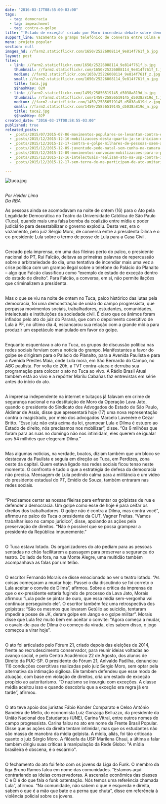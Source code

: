 ```yaml
---
date: "2016-03-17T08:55:00-03:00"
tags:
  - tag: democracia
  - tag: impeachment
  - tag: contra-o-golpe
title: "'Estado de exceção' criado por Moro incendeia debate sobre democracia no Tuca"
support_line: Vazamento de grampo telefônico de conversa entre Dilma e Lula foi duramente criticado pelo campo progressista na noite de ontem (16) no Teatro da PUC de São Paulo
menu: projeto popular
section: null
images_hd: //farm2.staticflickr.com/1650/25226008114_9e814f761f_b.jpg
layout: post
files:
  - link: //farm2.staticflickr.com/1650/25226008114_9e814f761f_b.jpg
    thumbnail: //farm2.staticflickr.com/1650/25226008114_9e814f761f_t.jpg
    medium: //farm2.staticflickr.com/1650/25226008114_9e814f761f_z.jpg
    small: //farm2.staticflickr.com/1650/25226008114_9e814f761f_n.jpg
    title: tuca.jpg
    $$hashKey: 02M
  - link: //farm2.staticflickr.com/1459/25856519145_d5038a819d_b.jpg
    thumbnail: //farm2.staticflickr.com/1459/25856519145_d5038a819d_t.jpg
    medium: //farm2.staticflickr.com/1459/25856519145_d5038a819d_z.jpg
    small: //farm2.staticflickr.com/1459/25856519145_d5038a819d_n.jpg
    title: tuca2.jpg
    $$hashKey: 02P
created_date: "2016-03-17T08:58:55-03:00"
published: true
releated_posts:
  - _posts/2015/07/2015-07-06-movimentos-populares-se-levantam-contra-o-golpe.md
  - _posts/2015/12/2015-12-16-mobilizacoes-desta-quarta-ja-se-iniciam-em-diversas-partes-do-brasil.md
  - _posts/2015/12/2015-12-17-contra-o-golpe-milhares-de-pessoas-saem-as-ruas-na-bahia.md
  - _posts/2015/12/2015-12-09-juventude-pede-natal-sem-cunha-na-camara-dos-deputados-em-brasilia.md
  - _posts/2015/12/2015-12-09-movimentos-convocam-mobilizacoes-para-o-proximo-dia-16-12.md
  - _posts/2015/12/2015-12-16-intelectuais-realizam-ato-na-usp-contra-impeachment-de-dilma-rousseff.md
  - _posts/2015/12/2015-12-17-sem-terra-de-ms-participam-de-ato-unitario-contra-o-impeachment-e-o-ajuste-fiscal.md

---
```

<p><img alt="tuca.jpg" src="//farm2.staticflickr.com/1650/25226008114_9e814f761f_b.jpg" /></p>

<p><br />
<em>Por Helder Lima<br />
Da&nbsp;RBA</em></p>

<p>As pessoas ainda se acomodavam na noite de ontem (16) para o Ato pela Legalidade Democr&aacute;tica no Teatro da Universidade Cat&oacute;lica de S&atilde;o Paulo (Tuca), quando mais uma falsa bomba da coaliz&atilde;o entre m&iacute;dia e poder judici&aacute;rio para desestabilizar o governo explodiu. Desta vez, era o vazamento, pelo juiz S&eacute;rgio Moro, de conversa entre a presidenta Dilma e o ex-presidente Lula sobre o termo de posse de Lula para a Casa Civil.</p>

<p><br />
Cercado pela imprensa, em uma das fileiras perto do palco, o presidente nacional do PT, Rui Falc&atilde;o, deitava as primeiras palavras de repercuss&atilde;o sobre a arbitrariedade do dia, uma tentativa de incendiar mais uma vez a crise pol&iacute;tica com um grampo ilegal sobre o telefone do Pal&aacute;cio do Planalto &ndash; algo que Falc&atilde;o classificou como &ldquo;exemplo de estado de exce&ccedil;&atilde;o dentro do estado de direito&rdquo;. Para Falc&atilde;o, a conversa, em si, n&atilde;o permite ila&ccedil;&otilde;es que criminalizem a presidenta.</p>

<p><br />
Mas o que se viu na noite de ontem no Tuca, palco hist&oacute;rico das lutas pela democracia, foi uma demonstra&ccedil;&atilde;o de uni&atilde;o do campo progressista, que perpassa movimentos sociais, trabalhadores, estudantes, comunidades, intelectuais e institui&ccedil;&otilde;es da sociedade civil. &Eacute; claro que os &acirc;nimos foram inflados pelo ato do juiz do Paran&aacute;, que com o depoimento coercitivo de Lula &agrave; PF, no &uacute;ltimo dia 4, escancarou sua rela&ccedil;&atilde;o com a grande m&iacute;dia para produzir um espet&aacute;culo manipulado em favor do golpe.</p>

<p><br />
Enquanto esquentava o ato no Tuca, os grupos de discuss&atilde;o pol&iacute;tica nas redes sociais ferviam com a not&iacute;cia do grampo. Manifestantes a favor do golpe se dirigiram para o Pal&aacute;cio do Planalto, para a Avenida Paulista e para a Avenida Prestes Maia, onde Lula mora, em S&atilde;o Bernardo do Campo, no ABC paulista. Por volta de 20h, a TVT contra-ataca e derruba sua programa&ccedil;&atilde;o para colocar o ato no Tuca ao vivo. A R&aacute;dio Brasil Atual tamb&eacute;m est&aacute; ao vivo e a rep&oacute;rter Marilu Caba&ntilde;as faz entrevistas em s&eacute;rie antes do in&iacute;cio do ato.</p>

<p><br />
A imprensa independente na internet e tuita&ccedil;os j&aacute; falavam em crime de seguran&ccedil;a nacional e na destitui&ccedil;&atilde;o de Moro da Opera&ccedil;&atilde;o Lava Jato, quando o presidente do Sindicato dos Advogados do Estado de S&atilde;o Paulo, Aldimar de Assis, disse que apresentar&aacute; hoje (17) uma nova representa&ccedil;&atilde;o contra o magistrado, por meio dos advogados Marcelo Laven&egrave;re e Cezar Britto. &ldquo;Esse juiz n&atilde;o est&aacute; acima da lei, grampear Lula e Dilma &eacute; estupro ao Estado de direito, n&oacute;s precisamos nos mobilizar&rdquo;, disse. &ldquo;Os 6 milh&otilde;es que foram para as ruas no domingo n&atilde;o nos intimidam, eles querem se igualar aos 54 milh&otilde;es que elegeram Dilma.&rdquo;</p>

<p><br />
Mas algumas not&iacute;cias, na verdade, boatos, diziam tamb&eacute;m que um bloco se destacava da Paulista e seguia em dire&ccedil;&atilde;o ao Tuca, em Perdizes, zona oeste da capital. Quem estava ligado nas redes sociais ficou tenso neste momento. O confronto &eacute; tudo o que a estrat&eacute;gia de defesa da democracia n&atilde;o precisa. Mensagem de Lula pedindo calma para a milit&acirc;ncia e um v&iacute;deo do presidente estadual do PT, Em&iacute;dio de Souza, tamb&eacute;m entraram nas redes sociais.</p>

<p><br />
&ldquo;Precisamos cerrar as nossas fileiras para enfrentar os golpistas de rua e defender a democracia. Um golpe como esse de hoje &eacute; para ceifar os direitos dos trabalhadores. O golpe n&atilde;o &eacute; contra a Dilma, mas contra voc&ecirc;&rdquo;, afirmou no palco do Tuca o presidente da CUT, Vagner Freitas. &ldquo;Vamos trabalhar isso no campo jur&iacute;dico&rdquo;, disse, apoiando as a&ccedil;&otilde;es pela preserva&ccedil;&atilde;o de direitos. &ldquo;N&atilde;o &eacute; poss&iacute;vel que se possa grampear a presidente da Rep&uacute;blica impunemente.&rdquo;</p>

<p><br />
O Tuca estava lotado. Os organizadores do ato pediam para as pessoas sentadas no ch&atilde;o facilitarem a passagem para preservar a seguran&ccedil;a do teatro. Do lado de fora, na rua Monte Alegre, uma multid&atilde;o tamb&eacute;m acompanhava as falas por um tel&atilde;o.</p>

<p><br />
O escritor Fernando Morais se disse emocionado ao ver o teatro lotado. &ldquo;As coisas come&ccedil;aram a mudar hoje. Passei o dia discutindo se foi correto o Lula aceitar o convite de Dilma&rdquo;, afirmou. Sobre a cr&iacute;tica da imprensa de que o ex-presidente estaria fugindo de processo da Lava Jato, Morais afirmou: &ldquo;Lula pode se pintar de ouro, que essa m&iacute;dia sem-vergonha vai continuar perseguindo ele&rdquo;. O escritor tamb&eacute;m fez uma retrospectiva dos golpistas: &ldquo;S&atilde;o os mesmos que levaram Get&uacute;lio ao suic&iacute;dio, tentaram impedir a posse de JK, deram golpe em Jango e o golpe militar&rdquo;. Morais disse que Lula fez muito bem em aceitar o convite: &quot;Agora come&ccedil;a a mudar, o cavalo-de-pau de Dilma &eacute; o come&ccedil;o da virada, eles sabem disso, o jogo come&ccedil;ou a virar hoje&rdquo;.</p>

<p><br />
O ato foi articulado pelo F&oacute;rum 21, criado depois das elei&ccedil;&otilde;es de 2014, frente ao recrudescimento conservador, para reunir ideias voltadas ao avan&ccedil;o social, e pelo Centro Acad&ecirc;mico 22 de Agosto, dos alunos de Direito da PUC-SP. O presidente do F&oacute;rum 21, Anivaldo Padilha, denunciou 116 condu&ccedil;&otilde;es coercitivas realizadas pelo juiz Sergio Moro, sem optar pela alternativa da intima&ccedil;&atilde;o sigilosa. Ele tamb&eacute;m defendeu que esse modo de atua&ccedil;&atilde;o, com base em viola&ccedil;&atilde;o de direitos, cria um estado de exce&ccedil;&atilde;o prop&iacute;cio ao autoritarismo. &ldquo;O nazismo se insurgiu com exce&ccedil;&otilde;es. A classe m&eacute;dia aceitou isso e quando descobriu que a exce&ccedil;&atilde;o era regra j&aacute; era tarde&rdquo;, afirmou.</p>

<p><br />
O ato teve apoio dos juristas F&aacute;bio Konder Comparato e Celso Ant&ocirc;nio Bandeira de Mello, do economista Luiz Gonzaga Belluzzo, da presidente da Uni&atilde;o Nacional dos Estudantes (UNE), Carina Vitral, entre outros nomes do campo progressista. Carina falou no ato em nome da Frente Brasil Popular. Disse que as a&ccedil;&otilde;es da direita tentam intimidar, mas que os estudantes n&atilde;o s&atilde;o massa de manobra da m&iacute;dia golpista. A m&iacute;dia, ali&aacute;s, foi t&atilde;o criticada quanto o juiz S&eacute;rgio Moro. A fil&oacute;sofa da USP Marilena Chaui, a &uacute;ltima a falar tamb&eacute;m dirigiu suas cr&iacute;ticas &agrave; manipula&ccedil;&atilde;o da Rede Globo: &quot;A m&iacute;dia brasileira &eacute; obscena, &eacute; o esc&aacute;rnio&quot;.</p>

<p><br />
O fechamento do ato foi feito com os jovens da Liga do Funk. O membro da liga Bruno Ramos falou em nome das comunidades. &ldquo;Estamos aqui contrariando as ideias conservadoras. A ascens&atilde;o econ&ocirc;mica das classes C e D &eacute; do que fala o funk ostenta&ccedil;&atilde;o. N&oacute;s temos uma refer&ecirc;ncia chamada Lula&rdquo;, afirmou. &ldquo;Na comunidade, n&atilde;o sabem o que &eacute; esquerda e direita, sabem o que &eacute; a m&atilde;o que bate e a perna que chuta&rdquo;, disse em refer&ecirc;ncia &agrave; viol&ecirc;ncia policial sobre os jovens.</p>

